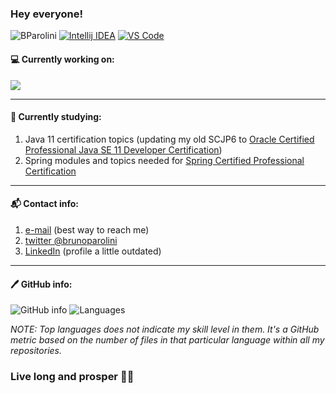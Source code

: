 ### Hey everyone!

![BParolini](https://komarev.com/ghpvc/?username=BParolini&color=blue)
[![Intellij IDEA](https://img.shields.io/badge/editor-IntelliJ%20IDEA-blue)](https://www.jetbrains.com/idea/)
[![VS Code](https://img.shields.io/badge/editor-VS%20Code-blue)](https://code.visualstudio.com/)

#### 💻 Currently working on:  
[![](https://github-readme-stats.vercel.app/api/pin/?username=BParolini&repo=OCP-Java-SE-11-Developer&theme=vue)](https://github.com/BParolini/OCP-Java-SE-11-Developer)

---

#### 🌱 Currently studying:  
1. Java 11 certification topics (updating my old SCJP6 to [Oracle Certified Professional Java SE 11 Developer Certification](https://education.oracle.com/en/oracle-certified-professional-java-se-11-developer/trackp_OCPJAV11))
2. Spring modules and topics needed for [Spring Certified Professional Certification](https://tanzu.vmware.com/training/certification/spring-professional-certification)

--- 

#### 📬 Contact info:
1. [e-mail](mailto:brunoparolini@gmail.com) (best way to reach me)
2. [twitter @brunoparolini](https://twitter.com/brunoparolini)
3. [LinkedIn](https://www.linkedin.com/in/brunoparolini/) (profile a little outdated)

---

#### 🖊️ GitHub info:  
![GitHub info](https://github-readme-stats.vercel.app/api?username=BParolini&show_icons=true&theme=vue)
![Languages](https://github-readme-stats.vercel.app/api/top-langs/?username=BParolini&layout=compact&theme=vue)

_NOTE: Top languages does not indicate my skill level in them. It's a GitHub metric based on the number of files in that particular language within all my repositories._


### Live long and prosper 🖖🏻
